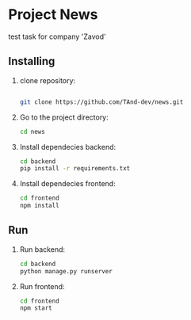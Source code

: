 # Project News

test task for company 'Zavod'

## Installing

1. clone repository:

    ```bash

    git clone https://github.com/TAnd-dev/news.git
    ```

2. Go to the project directory:

    ```bash
    cd news
    ```

3. Install dependecies backend:

    ```bash
    cd backend
    pip install -r requirements.txt
    ```

4. Install dependecies frontend:

    ```bash
    cd frontend
    npm install
    ```

## Run

1. Run backend:

    ```bash
    cd backend
    python manage.py runserver
    ```

2. Run frontend:

    ```bash
    cd frontend
    npm start
    ```
